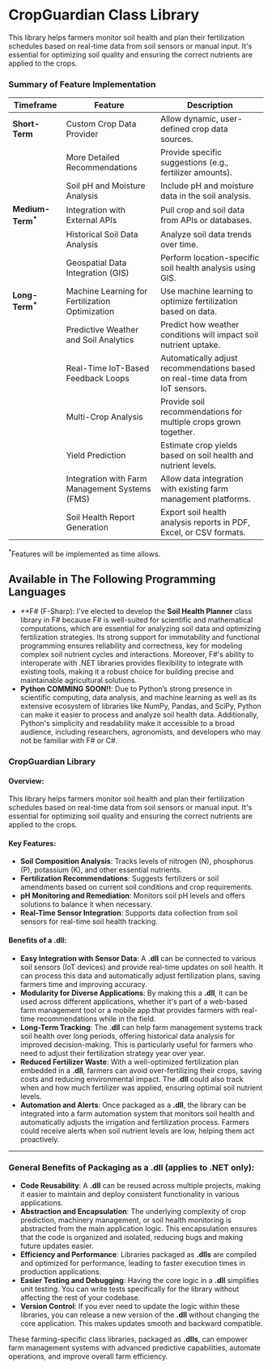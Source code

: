 # CropGuardian Class Library
This library helps farmers monitor soil health and plan their fertilization schedules based on real-time data from soil sensors or manual input. It's essential for optimizing soil quality and ensuring the correct nutrients are applied to the crops.

### Summary of Feature Implementation
<table><thead><tr><th>Timeframe</th><th>Feature</th><th>Description</th></tr></thead><tbody><tr><td><strong>Short-Term</strong></td><td>Custom Crop Data Provider</td><td>Allow dynamic, user-defined crop data sources.</td></tr><tr><td></td><td>More Detailed Recommendations</td><td>Provide specific suggestions (e.g., fertilizer amounts).</td></tr><tr><td></td><td>Soil pH and Moisture Analysis</td><td>Include pH and moisture data in the soil analysis.</td></tr><tr><td><strong>Medium-Term<sup>*</sup></strong></td><td>Integration with External APIs</td><td>Pull crop and soil data from APIs or databases.</td></tr><tr><td></td><td>Historical Soil Data Analysis</td><td>Analyze soil data trends over time.</td></tr><tr><td></td><td>Geospatial Data Integration (GIS)</td><td>Perform location-specific soil health analysis using GIS.</td></tr><tr><td><strong>Long-Term<sup>*</sup></strong></td><td>Machine Learning for Fertilization Optimization</td><td>Use machine learning to optimize fertilization based on data.</td></tr><tr><td></td><td>Predictive Weather and Soil Analytics</td><td>Predict how weather conditions will impact soil nutrient uptake.</td></tr><tr><td></td><td>Real-Time IoT-Based Feedback Loops</td><td>Automatically adjust recommendations based on real-time data from IoT sensors.</td></tr><tr><td></td><td>Multi-Crop Analysis</td><td>Provide soil recommendations for multiple crops grown together.</td></tr><tr><td></td><td>Yield Prediction</td><td>Estimate crop yields based on soil health and nutrient levels.</td></tr><tr><td></td><td>Integration with Farm Management Systems (FMS)</td><td>Allow data integration with existing farm management platforms.</td></tr><tr><td></td><td>Soil Health Report Generation</td><td>Export soil health analysis reports in PDF, Excel, or CSV formats.</td></tr></tbody></table>

<sup>*</sup>Features will be implemented as time allows.

## **Available in The Following Programming Languages**
- **F# (F-Sharp): I've elected to develop the **Soil Health Planner** class library in F# because F# is well-suited for scientific and mathematical computations, which are essential for analyzing soil data and optimizing fertilization strategies. Its strong support for immutability and functional programming ensures reliability and correctness, key for modeling complex soil nutrient cycles and interactions. Moreover, F#'s ability to interoperate with .NET libraries provides flexibility to integrate with existing tools, making it a robust choice for building precise and maintainable agricultural solutions.
- **Python COMMING SOON!!**: Due to Python’s strong presence in scientific computing, data analysis, and machine learning as well as its extensive ecosystem of libraries like NumPy, Pandas, and SciPy, Python can make it easier to process and analyze soil health data. Additionally, Python's simplicity and readability make it accessible to a broad audience, including researchers, agronomists, and developers who may not be familiar with F# or C#.

### **CropGuardian Library**

#### Overview:
This library helps farmers monitor soil health and plan their fertilization schedules based on real-time data from soil sensors or manual input. It's essential for optimizing soil quality and ensuring the correct nutrients are applied to the crops.

#### Key Features:
- **Soil Composition Analysis**: Tracks levels of nitrogen (N), phosphorus (P), potassium (K), and other essential nutrients.
- **Fertilization Recommendations**: Suggests fertilizers or soil amendments based on current soil conditions and crop requirements.
- **pH Monitoring and Remediation**: Monitors soil pH levels and offers solutions to balance it when necessary.
- **Real-Time Sensor Integration**: Supports data collection from soil sensors for real-time soil health tracking.

#### Benefits of a .dll:
- **Easy Integration with Sensor Data**: A **.dll** can be connected to various soil sensors (IoT devices) and provide real-time updates on soil health. It can process this data and automatically adjust fertilization plans, saving farmers time and improving accuracy.
- **Modularity for Diverse Applications**: By making this a **.dll**, it can be used across different applications, whether it's part of a web-based farm management tool or a mobile app that provides farmers with real-time recommendations while in the field.
- **Long-Term Tracking**: The **.dll** can help farm management systems track soil health over long periods, offering historical data analysis for improved decision-making. This is particularly useful for farmers who need to adjust their fertilization strategy year over year.
- **Reduced Fertilizer Waste**: With a well-optimized fertilization plan embedded in a **.dll**, farmers can avoid over-fertilizing their crops, saving costs and reducing environmental impact. The **.dll** could also track when and how much fertilizer was applied, ensuring optimal soil nutrient levels.
- **Automation and Alerts**: Once packaged as a **.dll**, the library can be integrated into a farm automation system that monitors soil health and automatically adjusts the irrigation and fertilization process. Farmers could receive alerts when soil nutrient levels are low, helping them act proactively.

---

### General Benefits of Packaging as a **.dll** (applies to .NET only):
- **Code Reusability**: A **.dll** can be reused across multiple projects, making it easier to maintain and deploy consistent functionality in various applications.
- **Abstraction and Encapsulation**: The underlying complexity of crop prediction, machinery management, or soil health monitoring is abstracted from the main application logic. This encapsulation ensures that the code is organized and isolated, reducing bugs and making future updates easier.
- **Efficiency and Performance**: Libraries packaged as **.dlls** are compiled and optimized for performance, leading to faster execution times in production applications.
- **Easier Testing and Debugging**: Having the core logic in a **.dll** simplifies unit testing. You can write tests specifically for the library without affecting the rest of your codebase.
- **Version Control**: If you ever need to update the logic within these libraries, you can release a new version of the **.dll** without changing the core application. This makes updates smooth and backward compatible.

These farming-specific class libraries, packaged as **.dlls**, can empower farm management systems with advanced predictive capabilities, automate operations, and improve overall farm efficiency.

